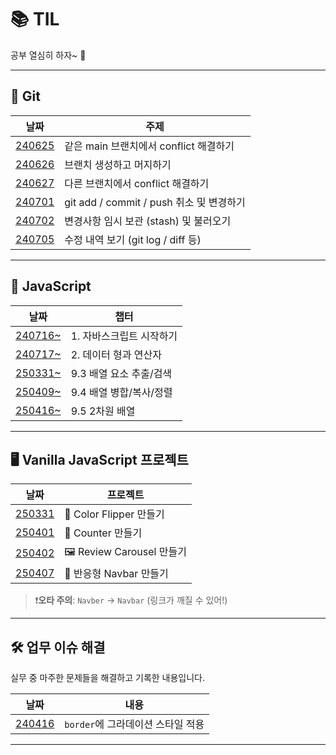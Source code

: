 # 📚 TIL

공부 열심히 하자~ 💪

---

## 📖 Git

| 날짜                      | 주제                                     |
| ------------------------- | ---------------------------------------- |
| [240625](./Git/240625.md) | 같은 main 브랜치에서 conflict 해결하기   |
| [240626](./Git/240626.md) | 브랜치 생성하고 머지하기                 |
| [240627](./Git/240627.md) | 다른 브랜치에서 conflict 해결하기        |
| [240701](./Git/240701.md) | git add / commit / push 취소 및 변경하기 |
| [240702](./Git/240702.md) | 변경사항 임시 보관 (stash) 및 불러오기   |
| [240705](./Git/240705.md) | 수정 내역 보기 (git log / diff 등)       |

---

## 📖 JavaScript

| 날짜                                   | 챕터                     |
| -------------------------------------- | ------------------------ |
| [240716~](./JavaScript/chapter_1.md)   | 1. 자바스크립트 시작하기 |
| [240717~](./JavaScript/chapter_2.md)   | 2. 데이터 형과 연산자    |
| [250331~](./JavaScript/chapter_9-3.md) | 9.3 배열 요소 추출/검색  |
| [250409~](./JavaScript/chapter_9-4.md) | 9.4 배열 병합/복사/정렬  |
| [250416~](./JavaScript/chapter_9-5.md) | 9.5 2차원 배열           |

---

## 🖥️ Vanilla JavaScript 프로젝트

| 날짜                                                                             | 프로젝트                  |
| -------------------------------------------------------------------------------- | ------------------------- |
| [250331](https://2mini2mini.github.io/TIL/Vanilla_Js/Color_Flipper/index.html)   | 🎨 Color Flipper 만들기   |
| [250401](https://2mini2mini.github.io/TIL/Vanilla_Js/Counter/index.html)         | 🔢 Counter 만들기         |
| [250402](https://2mini2mini.github.io/TIL/Vanilla_Js/Review_Carousel/index.html) | 🖼️ Review Carousel 만들기 |
| [250407](https://2mini2mini.github.io/TIL/Vanilla_Js/Navbar/index.html)          | 📱 반응형 Navbar 만들기   |

> ❗️**오타 주의**: `Navber` → `Navbar` (링크가 깨질 수 있어!)

---

## 🛠️ 업무 이슈 해결

실무 중 마주한 문제들을 해결하고 기록한 내용입니다.

| 날짜                             | 내용                              |
| -------------------------------- | --------------------------------- |
| [240416](./Work_Issue/250416.md) | `border`에 그라데이션 스타일 적용 |

---
